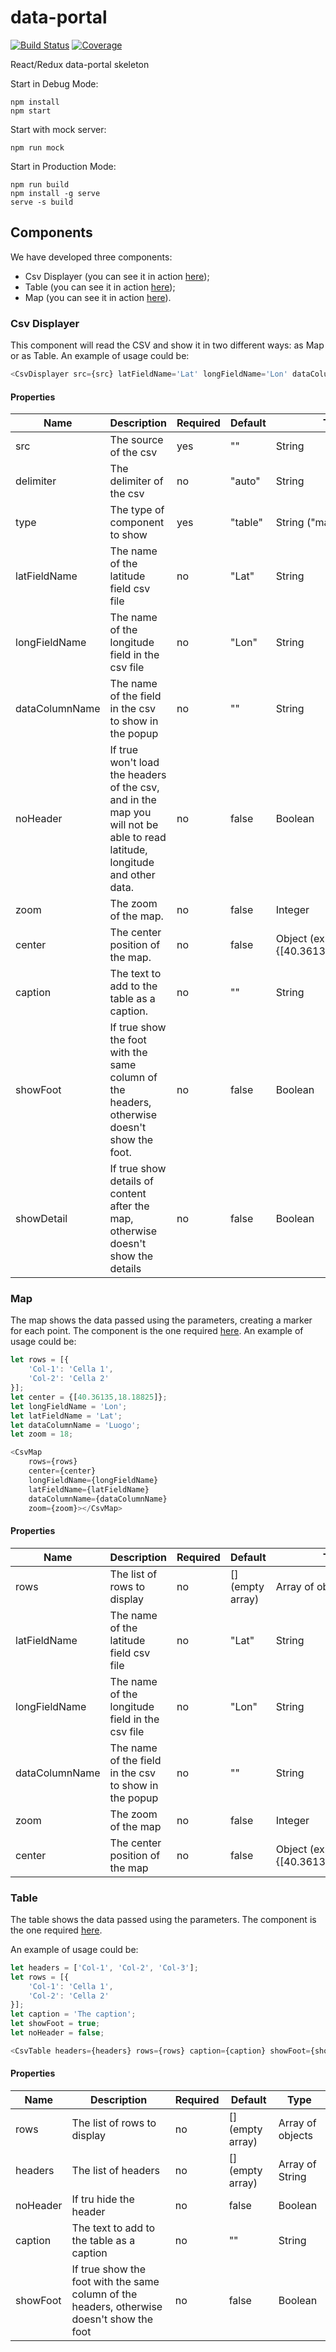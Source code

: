 # data-portal

[![Build Status][ico-travis]][link-travis]
[![Coverage][ico-codecov]][link-codecov]

React/Redux data-portal skeleton

Start in Debug Mode:
```
npm install
npm start
```

Start with mock server:
```
npm run mock
```

Start in Production Mode:
```
npm run build
npm install -g serve
serve -s build
```

Components
----------

We have developed three components:
 * Csv Displayer (you can see it in action [here](http://localhost:3000/map));
 * Table (you can see it in action [here](http://localhost:3000/table));
 * Map (you can see it in action [here](http://localhost:3000/map)).

### Csv Displayer

This component will read the CSV and show it in two different ways: as Map or as Table.
An example of usage could be:

```js
<CsvDisplayer src={src} latFieldName='Lat' longFieldName='Lon' dataColumnName="Luogo" type="map" zoom="18" center={[40.36135,18.18825]}></CsvDisplayer>
```

#### Properties

| Name           | Description                                                                                                                | Required | Default | Type                               | Usage     |
|----------------|----------------------------------------------------------------------------------------------------------------------------|----------|---------|------------------------------------|-----------|
| src            | The source of the csv                                                                                                      | yes      | ""      | String                             | map/table |
| delimiter      | The delimiter of the csv                                                                                                   | no       | "auto"  | String                             | map/table |
| type           | The type of component to show                                                                                              | yes      | "table" | String ("map"\|"table")            | map/table |
| latFieldName   | The name of the latitude field csv file                                                                                    | no       | "Lat"   | String                             | map       |
| longFieldName  | The name of the longitude field in the csv file                                                                            | no       | "Lon"   | String                             | map       |
| dataColumnName | The name of the field in the csv to show in the popup                                                                      | no       | ""      | String                             | map       |
| noHeader       | If true won't load the headers of the csv, and in the map you will not be able to read latitude, longitude and other data. | no       | false   | Boolean                            | map/table |
| zoom           | The zoom of the map.                                                                                                       | no       | false   | Integer                            | map       |
| center         | The center position of the map.                                                                                            | no       | false   | Object (ex. {[40.36135,18.18825]}) | map       |
| caption        | The text to add to the table as a caption.                                                                                 | no       | ""      | String                             | table     |
| showFoot       | If true show the foot with the same column of the headers, otherwise doesn't show the foot.                                | no       | false   | Boolean                            | table     |
| showDetail     | If true show details of content after the map, otherwise doesn't show the details                                          | no       | false   | Boolean                            |map/table  |       

### Map

The map shows the data passed using the parameters, creating a marker for each point.
The component is the one required [here](https://github.com/italia/daf-dataportal-public/issues/6).
An example of usage could be:

```js
let rows = [{
    'Col-1': 'Cella 1',
    'Col-2': 'Cella 2'
}];
let center = {[40.36135,18.18825]};
let longFieldName = 'Lon';
let latFieldName = 'Lat';
let dataColumnName = 'Luogo';
let zoom = 18;

<CsvMap
    rows={rows}
    center={center}
    longFieldName={longFieldName}
    latFieldName={latFieldName}
    dataColumnName={dataColumnName}
    zoom={zoom}></CsvMap>
```

#### Properties

| Name           | Description                                           | Required | Default          | Type                               |
|----------------|-------------------------------------------------------|----------|------------------|------------------------------------|
| rows           | The list of rows to display                           | no       | [] (empty array) | Array of objects                   |
| latFieldName   | The name of the latitude field csv file               | no       | "Lat"            | String                             |
| longFieldName  | The name of the longitude field in the csv file       | no       | "Lon"            | String                             |
| dataColumnName | The name of the field in the csv to show in the popup | no       | ""               | String                             |
| zoom           | The zoom of the map                                   | no       | false            | Integer                            |
| center         | The center position of the map                        | no       | false            | Object (ex. {[40.36135,18.18825]}) |

### Table

The table shows the data passed using the parameters.
The component is the one required [here](https://github.com/italia/daf-dataportal-public/issues/3).

An example of usage could be:

```js
let headers = ['Col-1', 'Col-2', 'Col-3'];
let rows = [{
    'Col-1': 'Cella 1',
    'Col-2': 'Cella 2'
}];
let caption = 'The caption';
let showFoot = true;
let noHeader = false;

<CsvTable headers={headers} rows={rows} caption={caption} showFoot={showFoot} noHeader={noHeader}></CsvTable>
```

#### Properties

| Name     | Description                                                                                | Required | Default          | Type             |
|----------|--------------------------------------------------------------------------------------------|----------|------------------|------------------|
| rows     | The list of rows to display                                                                | no       | [] (empty array) | Array of objects |
| headers  | The list of headers                                                                        | no       | [] (empty array) | Array of String  |
| noHeader | If tru hide the header                                                                     | no       | false            | Boolean          |
| caption  | The text to add to the table as a caption                                                  | no       | ""               | String           |
| showFoot | If true show the foot with the same column of the headers, otherwise doesn't show the foot | no       | false            | Boolean          |


[ico-travis]: https://travis-ci.org/DavidePastore/daf-dataportal-public.svg?branch=csv-table
[ico-codecov]: https://codecov.io/gh/DavidePastore/daf-dataportal-public/branch/csv-table/graph/badge.svg

[link-travis]: https://travis-ci.org/DavidePastore/daf-dataportal-public
[link-codecov]: https://codecov.io/gh/DavidePastore/daf-dataportal-public/branch/csv-table